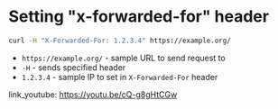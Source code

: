# Setting "x-forwarded-for" header

```bash
curl -H "X-Forwarded-For: 1.2.3.4" https://example.org/
```

- `https://example.org/` - sample URL to send request to
- `-H` - sends specified header
- `1.2.3.4` - sample IP to set in `X-Forwarded-For` header


link_youtube: https://youtu.be/cQ-g8gHtCGw
